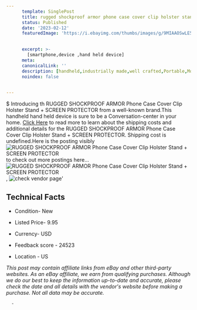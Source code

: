 ```yaml
---
      template: SinglePost
      title: rugged shockproof armor phone case cover clip holster stand screen protector
      status: Published
      date: '2023-02-12'
      featuredImage: 'https://i.ebayimg.com/thumbs/images/g/9MIAAOSwLE5ge3na/s-l225.jpg'
       

      excerpt: >-
        [smartphone,device ,hand held device]
      meta:
      canonicalLink: ''
      description: [handheld,industrially made,well crafted,Portable,Mobile,Compact,Convenient,Lightweight,Maneuverable,Man-portable,Miniature,Carriable,Hand-held,Light,Holdable,Transportable,Mobile device,Pocket-sized,On-the-go,Wireless,Cordless,Compact size,Convenient size, smartphone,device ,hand held device]
      noindex: false
      

---
```

$
      Introducing th RUGGED SHOCKPROOF ARMOR Phone Case Cover Clip Holster Stand + SCREEN PROTECTOR from a well-known brand.This handheld hand held device is sure to be a Conversation-center in your home. [Click Here](https://www.ebay.com/itm/124687163026?hash=item1d07ef1e92%3Ag%3A9MIAAOSwLE5ge3na&mkevt=1&mkcid=1&mkrid=711-53200-19255-0&campid=%253CePNCampaignId%253E&customid=%253CreferenceId%253E&toolid=10049) to read more to learn about the shipping costs and additional details for the RUGGED SHOCKPROOF ARMOR Phone Case Cover Clip Holster Stand + SCREEN PROTECTOR. Shipping cost is undefined.Here is the posting visibly ![RUGGED SHOCKPROOF ARMOR Phone Case Cover Clip Holster Stand + SCREEN PROTECTOR](https://i.ebayimg.com/thumbs/images/g/9MIAAOSwLE5ge3na/s-l225.jpg) to check out more postings here... ![RUGGED SHOCKPROOF ARMOR Phone Case Cover Clip Holster Stand + SCREEN PROTECTOR](https://i.ebayimg.com/images/g/9MIAAOSwLE5ge3na/s-l1200.jpg), ![check vendor page](https://origin-galleryplus.ebayimg.com/ws/web/124687163026_2_0_1/225x225.jpg,https://origin-galleryplus.ebayimg.com/ws/web/124687163026_3_0_1/225x225.jpg,https://origin-galleryplus.ebayimg.com/ws/web/124687163026_4_0_1/225x225.jpg,https://origin-galleryplus.ebayimg.com/ws/web/124687163026_5_0_1/225x225.jpg,https://origin-galleryplus.ebayimg.com/ws/web/124687163026_6_0_1/225x225.jpg,https://origin-galleryplus.ebayimg.com/ws/web/124687163026_7_0_1/225x225.jpg,https://origin-galleryplus.ebayimg.com/ws/web/124687163026_8_0_1/225x225.jpg,https://origin-galleryplus.ebayimg.com/ws/web/124687163026_9_0_1/225x225.jpg,https://origin-galleryplus.ebayimg.com/ws/web/124687163026_10_0_1/225x225.jpg,https://origin-galleryplus.ebayimg.com/ws/web/124687163026_11_0_1/225x225.jpg,https://origin-galleryplus.ebayimg.com/ws/web/124687163026_12_0_1/225x225.jpg)'

      

 ## Technical Facts 



     
      

 - Condition- New 


      

 - Listed Price- 9.95 


      

 - Currency- USD 


      

 - Feedback score - 24523 


      

 - Location - US 


      
      

 *_This post may contain affiliate links from eBay and other third-party websites. As an eBay affiliate, we earn from qualifying purchases. Although we do our best to keep the information up-to-date and accurate, please check the date and all details with the vendor's website before making a purchase. Not all data may be accurate._*




      -
